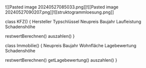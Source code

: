 
![[Pasted image 20240527085033.png]]![[Pasted image 20240527090207.png]]![[struktogrammloesung.png]]

class KFZ() {
Hersteller
Typschlüssel
Neupreis
Baujahr
Laufleistung
Schadenshöhe

restwertBerechnen()
auszahlen()
}

class Immobilie() {
Neupreis
Baujahr
Wohnfläche
Lagebewertung
Schadenshöhe

restwertBerechnen()
getLagebewertung()
auszahlen()
}